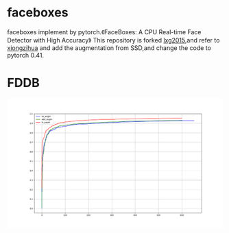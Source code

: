 # faceboxes
faceboxes implement by pytorch.《FaceBoxes: A CPU Real-time Face Detector with High Accuracy》
This repository is forked [lxg2015](https://github.com/lxg2015),and refer to [xiongzihua](https://github.com/xiongzihua/faceboxes)
and add the augmentation from SSD,and change the code to pytorch 0.41.

# FDDB

![fddb](picture/comparison.png) 
